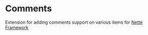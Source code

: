 # Comments

Extension for adding comments support on various items for [Nette Framework](http://nette.org/)
